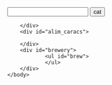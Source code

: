 <!DOCTYPE html>
<html>
    <head>
        <meta charset="utf-8">
        <title>scrapBeer</title>
        <script src="FrameWorks/jquery/jquery-3.4.1.min.js"></script>
        <style src="FrameWorks/jquery.ui/jquery-ui-1.12.1.custom/jquery-ui.css"></style>
        <script src="FrameWorks/jquery.ui/jquery-ui-1.12.1.custom/jquery-ui.js"></script>
        <script src="scrap_ingr.js"></script>
        <style>
        .ui-helper-hidden-accessible,.cont_my_liste{
            display:none;
        }
        </style>
    </head>
    <body>
        <div class="response">
            <input type="text" name="search" id="research">
            <input type="button" value="cat" onClick="checkCat()">

        </div>
        <div id="alim_caracs">
            
        </div>
        <div id="brewery"> 
                <ul id="brew">
                </ul>
        </div>
    </body>
</html>
